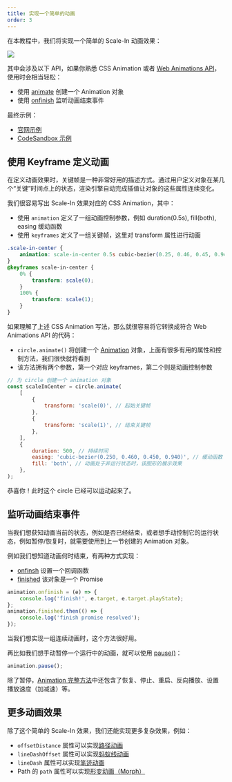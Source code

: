 ```yaml
---
title: 实现一个简单的动画
order: 3
---
```


在本教程中，我们将实现一个简单的 Scale-In 动画效果：

![](https://gw.alipayobjects.com/mdn/rms_6ae20b/afts/img/A*XPzwTIUwizkAAAAAAAAAAAAAARQnAQ)

其中会涉及以下 API，如果你熟悉 CSS Animation 或者 [Web Animations API](https://developer.mozilla.org/zh-CN/docs/Web/API/Web_Animations_API)，使用时会相当轻松：

- 使用 [animate](/api/animation/waapi#创建) 创建一个 Animation 对象
- 使用 [onfinish](/api/animation/waapi#onfinish) 监听动画结束事件

最终示例：

- [官网示例](/examples/animation/animation-basic/#lifecycle)
- [CodeSandbox 示例](https://codesandbox.io/s/jiao-cheng-dong-hua-li-zi-sfphx?file=/index.js)

## 使用 Keyframe 定义动画

在定义动画效果时，关键帧是一种非常好用的描述方式。通过用户定义对象在某几个“关键”时间点上的状态，渲染引擎自动完成插值让对象的这些属性连续变化。

我们很容易写出 Scale-In 效果对应的 CSS Animation，其中：

- 使用 `animation` 定义了一组动画控制参数，例如 duration(0.5s), fill(both), easing 缓动函数
- 使用 `keyframes` 定义了一组关键帧，这里对 transform 属性进行动画

```css
.scale-in-center {
    animation: scale-in-center 0.5s cubic-bezier(0.25, 0.46, 0.45, 0.94) both;
}
@keyframes scale-in-center {
    0% {
        transform: scale(0);
    }
    100% {
        transform: scale(1);
    }
}
```

如果理解了上述 CSS Animation 写法，那么就很容易将它转换成符合 Web Animations API 的代码：

- `circle.animate()` 将创建一个 [Animation](/api/animation/waapi#animation) 对象，上面有很多有用的属性和控制方法，我们很快就将看到
- 该方法拥有两个参数，第一个对应 keyframes，第二个则是动画控制参数

```js
// 为 circle 创建一个 animation 对象
const scaleInCenter = circle.animate(
    [
        {
            transform: 'scale(0)', // 起始关键帧
        },
        {
            transform: 'scale(1)', // 结束关键帧
        },
    ],
    {
        duration: 500, // 持续时间
        easing: 'cubic-bezier(0.250, 0.460, 0.450, 0.940)', // 缓动函数
        fill: 'both', // 动画处于非运行状态时，该图形的展示效果
    },
);
```

恭喜你！此时这个 circle 已经可以运动起来了。

## 监听动画结束事件

当我们想获知动画当前的状态，例如是否已经结束，或者想手动控制它的运行状态，例如暂停/恢复时，就需要使用到上一节创建的 Animation 对象。

例如我们想知道动画何时结束，有两种方式实现：

- [onfinsh](/api/animation/waapi#onfinish) 设置一个回调函数
- [finished](/api/animation/waapi#finished) 该对象是一个 Promise

```js
animation.onfinish = (e) => {
    console.log('finish!', e.target, e.target.playState);
};
animation.finished.then(() => {
    console.log('finish promise resolved');
});
```

当我们想实现一组连续动画时，这个方法很好用。

再比如我们想手动暂停一个运行中的动画，就可以使用 [pause()](/api/animation/waapi#pause)：

```js
animation.pause();
```

除了暂停，[Animation 完整方法](/api/animation/waapi#方法)中还包含了恢复、停止、重启、反向播放、设置播放速度（加减速）等。

## 更多动画效果

除了这个简单的 Scale-In 效果，我们还能实现更多复杂效果，例如：

- `offsetDistance` 属性可以实现[路径动画](/api/animation/waapi#路径动画)
- `lineDashOffset` 属性可以实现[蚂蚁线动画](/api/animation/waapi#蚂蚁线)
- `lineDash` 属性可以实现[笔迹动画](/api/animation/waapi#笔迹动画)
- Path 的 `path` 属性可以实现[形变动画（Morph）](/api/animation/waapi#形变动画)
